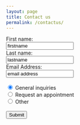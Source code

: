 ```yaml
---
layout: page
title: Contact us
permalink: /contactus/
---
```


<form action="index.php">

  First name:<br>
  <input type="text" name="firstname" value="firstname">
  <br>
  Last name:<br>
  <input type="text" name="lastname" value="lastname">
  <br>
  Email Address:<br>
  <input type="text" name="emailaddress" value="email address">
  <br>
 <br>
  <input type="radio" name="information" value="generalinquiries" checked> General inquiries<br>
  <input type="radio" name="information" value="requestanappointment"> Request an appointment<br>
  <input type="radio" name="information" value="other"> Other <br><br>
<input type="submit" value="Submit">
</form> 

